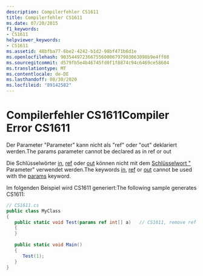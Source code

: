 ```yaml
---
description: Compilerfehler CS1611
title: Compilerfehler CS1611
ms.date: 07/20/2015
f1_keywords:
- CS1611
helpviewer_keywords:
- CS1611
ms.assetid: 48bfba77-6be2-4242-b1d2-98bf471b6d1e
ms.openlocfilehash: 90354497236675560006797903063098b9e4ff08
ms.sourcegitcommit: d579fb5e4b46745fd0f1f8874c94c6469ce58604
ms.translationtype: MT
ms.contentlocale: de-DE
ms.lasthandoff: 08/30/2020
ms.locfileid: "89142582"
---
```

# <a name="compiler-error-cs1611"></a><span data-ttu-id="81944-103">Compilerfehler CS1611</span><span class="sxs-lookup"><span data-stu-id="81944-103">Compiler Error CS1611</span></span>
<span data-ttu-id="81944-104">Der Parameter "Parameter" kann nicht als "ref" oder "out" deklariert werden.</span><span class="sxs-lookup"><span data-stu-id="81944-104">The params parameter cannot be declared as in ref or out</span></span>  
  
 <span data-ttu-id="81944-105">Die Schlüsselwörter [in](../language-reference/keywords/in-parameter-modifier.md), [ref](../language-reference/keywords/ref.md) oder [out](../language-reference/keywords/out-parameter-modifier.md) können nicht mit dem [Schlüsselwort "](../language-reference/keywords/params.md) Parameter" verwendet werden.</span><span class="sxs-lookup"><span data-stu-id="81944-105">The keywords [in](../language-reference/keywords/in-parameter-modifier.md), [ref](../language-reference/keywords/ref.md) or [out](../language-reference/keywords/out-parameter-modifier.md) cannot be used with the [params](../language-reference/keywords/params.md) keyword.</span></span>  
  
 <span data-ttu-id="81944-106">Im folgenden Beispiel wird CS1611 generiert:</span><span class="sxs-lookup"><span data-stu-id="81944-106">The following sample generates CS1611:</span></span>  
  
```csharp  
// CS1611.cs  
public class MyClass  
{  
   public static void Test(params ref int[] a)   // CS1611, remove ref  
   {  
   }  
  
   public static void Main()  
   {  
      Test(1);  
   }  
}  
```
